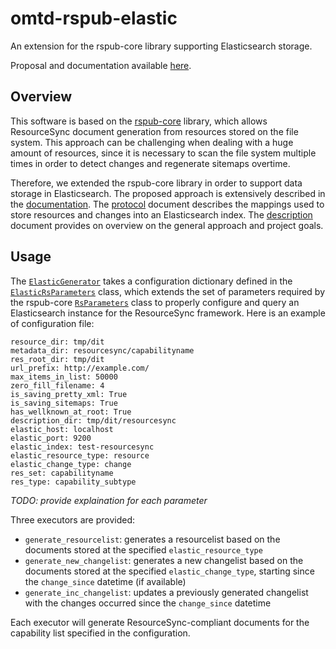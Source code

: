 omtd-rspub-elastic
======================================

An extension for the rspub-core library supporting Elasticsearch storage.

Proposal and documentation available [here](docs/).

## Overview

This software is based on the [rspub-core](https://github.com/EHRI/rspub-core) library, which allows ResourceSync document
generation from resources stored on the file system. This approach can be challenging when dealing with a huge amount 
of resources, since it is necessary to scan the file system multiple times in order to detect changes and regenerate
sitemaps overtime. 

Therefore, we extended the rspub-core library in order to support data storage in Elasticsearch. The proposed approach
is extensively described in the [documentation](docs/). The [protocol](docs/protocol.md) document describes the mappings
used to store resources and changes into an Elasticsearch index. The [description](docs/resourcesync.adoc) document 
provides on overview on the general approach and project goals.

## Usage

The [```ElasticGenerator```](omtdrspub/elastic/elastic_generator.py) takes a configuration dictionary defined
in the [```ElasticRsParameters```](omtdrspub/elastic/es_rs_paras.py) class, which extends the set of parameters
required by the rspub-core [```RsParameters```](https://github.com/EHRI/rspub-core/blob/master/rspub/core/rs_paras.py) class
to properly configure and query an Elasticsearch instance for the ResourceSync framework. Here is an example of configuration file:

```
resource_dir: tmp/dit 
metadata_dir: resourcesync/capabilityname
res_root_dir: tmp/dit
url_prefix: http://example.com/
max_items_in_list: 50000
zero_fill_filename: 4
is_saving_pretty_xml: True
is_saving_sitemaps: True
has_wellknown_at_root: True
description_dir: tmp/dit/resourcesync
elastic_host: localhost
elastic_port: 9200
elastic_index: test-resourcesync
elastic_resource_type: resource
elastic_change_type: change
res_set: capabilityname
res_type: capability_subtype
```

_TODO: provide explaination for each parameter_ 

Three executors are provided:
* ```generate_resourcelist```: generates a resourcelist based on the documents stored at the specified ```elastic_resource_type```
* ```generate_new_changelist```: generates a new changelist based on the documents stored at the specified  ```elastic_change_type```, 
starting since the  ```change_since``` datetime (if available)
* ```generate_inc_changelist```: updates a previously generated changelist with the changes occurred since the ```change_since``` datetime

Each executor will generate ResourceSync-compliant documents for the capability list specified in the configuration.




